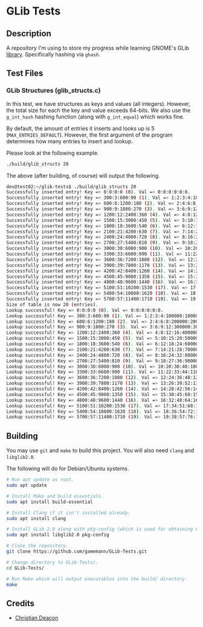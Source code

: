 # GLib Tests
## Description
A repository I'm using to store my progress while learning GNOME's GLib [library](https://github.com/GNOME/glib). Specifically hashing via `ghash`.

## Test Files
### GLib Structures (glib_structs.c)
In this test, we have structures as keys and values (all integers). However, the total size for each the key and value exceeds 64-bits. We also use the `g_int_hash` hashing function (along with `g_int_equal`) which works fine.

By default, the amount of entries it inserts and looks up is 5 (`MAX_ENTRIES_DEFAULT`). However, the first argument of the program determines how many entries to insert and lookup.

Please look at the following example.

```bash
./build/glib_structs 20
```

The above (after building, of course) will output the following.

```bash
dev@test02:~/glib-tests$ ./build/glib_structs 20
Successfully inserted entry! Key => 0:0:0:0 (0). Val => 0:0:0:0:0:0.
Successfully inserted entry! Key => 300:3:600:90 (1). Val => 1:2:3:4:100000:10000000.
Successfully inserted entry! Key => 600:6:1200:180 (2). Val => 2:4:6:8:200000:20000000.
Successfully inserted entry! Key => 900:9:1800:270 (3). Val => 3:6:9:12:300000:30000000.
Successfully inserted entry! Key => 1200:12:2400:360 (4). Val => 4:8:12:16:400000:40000000.
Successfully inserted entry! Key => 1500:15:3000:450 (5). Val => 5:10:15:20:500000:50000000.
Successfully inserted entry! Key => 1800:18:3600:540 (6). Val => 6:12:18:24:600000:60000000.
Successfully inserted entry! Key => 2100:21:4200:630 (7). Val => 7:14:21:28:700000:70000000.
Successfully inserted entry! Key => 2400:24:4800:720 (8). Val => 8:16:24:32:800000:80000000.
Successfully inserted entry! Key => 2700:27:5400:810 (9). Val => 9:18:27:36:900000:90000000.
Successfully inserted entry! Key => 3000:30:6000:900 (10). Val => 10:20:30:40:1000000:100000000.
Successfully inserted entry! Key => 3300:33:6600:990 (11). Val => 11:22:33:44:1100000:110000000.
Successfully inserted entry! Key => 3600:36:7200:1080 (12). Val => 12:24:36:48:1200000:120000000.
Successfully inserted entry! Key => 3900:39:7800:1170 (13). Val => 13:26:39:52:1300000:130000000.
Successfully inserted entry! Key => 4200:42:8400:1260 (14). Val => 14:28:42:56:1400000:140000000.
Successfully inserted entry! Key => 4500:45:9000:1350 (15). Val => 15:30:45:60:1500000:150000000.
Successfully inserted entry! Key => 4800:48:9600:1440 (16). Val => 16:32:48:64:1600000:160000000.
Successfully inserted entry! Key => 5100:51:10200:1530 (17). Val => 17:34:51:68:1700000:170000000.
Successfully inserted entry! Key => 5400:54:10800:1620 (18). Val => 18:36:54:72:1800000:180000000.
Successfully inserted entry! Key => 5700:57:11400:1710 (19). Val => 19:38:57:76:1900000:190000000.
Size of table is now 20 (entries).
Lookup successful! Key => 0:0:0:0 (0). Val => 0:0:0:0:0:0.
Lookup successful! Key => 300:3:600:90 (1). Val => 1:2:3:4:100000:10000000.
Lookup successful! Key => 600:6:1200:180 (2). Val => 2:4:6:8:200000:20000000.
Lookup successful! Key => 900:9:1800:270 (3). Val => 3:6:9:12:300000:30000000.
Lookup successful! Key => 1200:12:2400:360 (4). Val => 4:8:12:16:400000:40000000.
Lookup successful! Key => 1500:15:3000:450 (5). Val => 5:10:15:20:500000:50000000.
Lookup successful! Key => 1800:18:3600:540 (6). Val => 6:12:18:24:600000:60000000.
Lookup successful! Key => 2100:21:4200:630 (7). Val => 7:14:21:28:700000:70000000.
Lookup successful! Key => 2400:24:4800:720 (8). Val => 8:16:24:32:800000:80000000.
Lookup successful! Key => 2700:27:5400:810 (9). Val => 9:18:27:36:900000:90000000.
Lookup successful! Key => 3000:30:6000:900 (10). Val => 10:20:30:40:1000000:100000000.
Lookup successful! Key => 3300:33:6600:990 (11). Val => 11:22:33:44:1100000:110000000.
Lookup successful! Key => 3600:36:7200:1080 (12). Val => 12:24:36:48:1200000:120000000.
Lookup successful! Key => 3900:39:7800:1170 (13). Val => 13:26:39:52:1300000:130000000.
Lookup successful! Key => 4200:42:8400:1260 (14). Val => 14:28:42:56:1400000:140000000.
Lookup successful! Key => 4500:45:9000:1350 (15). Val => 15:30:45:60:1500000:150000000.
Lookup successful! Key => 4800:48:9600:1440 (16). Val => 16:32:48:64:1600000:160000000.
Lookup successful! Key => 5100:51:10200:1530 (17). Val => 17:34:51:68:1700000:170000000.
Lookup successful! Key => 5400:54:10800:1620 (18). Val => 18:36:54:72:1800000:180000000.
Lookup successful! Key => 5700:57:11400:1710 (19). Val => 19:38:57:76:1900000:190000000.
```

## Building
You may use `git` and `make` to build this project. You will also need `clang` and `libglib2.0`.

The following will do for Debian/Ubuntu systems.

```bash
# Run apt update as root.
sudo apt update

# Install Make and build essentials.
sudo apt install build-essential

# Install Clang if it isn't installed already.
sudo apt install clang

# Install GLib 2.0 along with pkg-config (which is used for obtaining GLib's include paths and linker libraries).
sudo apt install libglib2.0 pkg-config

# Clone the repository.
git clone https://github.com/gamemann/GLib-Tests.git

# Change directory to GLib-Tests/.
cd GLib-Tests/

# Run Make which will output executables into the build/ directory.
make
```

## Credits
* [Christian Deacon](https://github.com/gamemann)